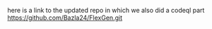 here is a link to the updated repo in which we also did a codeql part 
https://github.com/Bazla24/FlexGen.git
